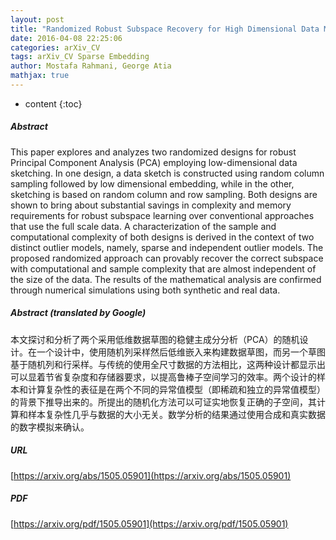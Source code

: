 ```yaml
---
layout: post
title: "Randomized Robust Subspace Recovery for High Dimensional Data Matrices"
date: 2016-04-08 22:25:06
categories: arXiv_CV
tags: arXiv_CV Sparse Embedding
author: Mostafa Rahmani, George Atia
mathjax: true
---
```


* content
{:toc}

##### Abstract
This paper explores and analyzes two randomized designs for robust Principal Component Analysis (PCA) employing low-dimensional data sketching. In one design, a data sketch is constructed using random column sampling followed by low dimensional embedding, while in the other, sketching is based on random column and row sampling. Both designs are shown to bring about substantial savings in complexity and memory requirements for robust subspace learning over conventional approaches that use the full scale data. A characterization of the sample and computational complexity of both designs is derived in the context of two distinct outlier models, namely, sparse and independent outlier models. The proposed randomized approach can provably recover the correct subspace with computational and sample complexity that are almost independent of the size of the data. The results of the mathematical analysis are confirmed through numerical simulations using both synthetic and real data.

##### Abstract (translated by Google)
本文探讨和分析了两个采用低维数据草图的稳健主成分分析（PCA）的随机设计。在一个设计中，使用随机列采样然后低维嵌入来构建数据草图，而另一个草图基于随机列和行采样。与传统的使用全尺寸数据的方法相比，这两种设计都显示出可以显着节省复杂度和存储器要求，以提高鲁棒子空间学习的效率。两个设计的样本和计算复杂性的表征是在两个不同的异常值模型（即稀疏和独立的异常值模型）的背景下推导出来的。所提出的随机化方法可以可证实地恢复正确的子空间，其计算和样本复杂性几乎与数据的大小无关。数学分析的结果通过使用合成和真实数据的数字模拟来确认。

##### URL
[https://arxiv.org/abs/1505.05901](https://arxiv.org/abs/1505.05901)

##### PDF
[https://arxiv.org/pdf/1505.05901](https://arxiv.org/pdf/1505.05901)

